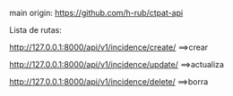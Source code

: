 main origin:
https://github.com/h-rub/ctpat-api

Lista de rutas:

http://127.0.0.1:8000/api/v1/incidence/create/<pk> ==>crear


http://127.0.0.1:8000/api/v1/incidence/update/<pk> ==>actualiza


http://127.0.0.1:8000/api/v1/incidence/delete/<pk> ==>borra




